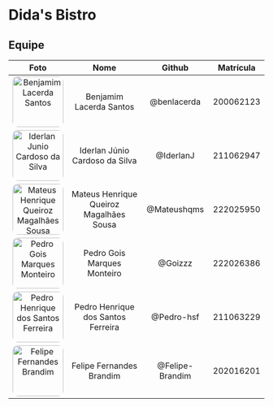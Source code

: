 # Dida's Bistro

## Equipe

| Foto | Nome | Github  | Matrícula |
|:----:|:----:|:------:|:---------:|
| <img width="100px" style="border-radius:10%" src="https://github.com/benlacerda.png" alt="Benjamim Lacerda Santos"> | Benjamim Lacerda Santos | @benlacerda | 200062123 |
| <img width="100px" style="border-radius:10%" src="https://github.com/IderlanJ.png" alt="Iderlan Junio Cardoso da Silva"> | Iderlan Júnio Cardoso da Silva | @IderlanJ | 211062947 |
| <img width="100px" style="border-radius:10%" src="https://github.com/Mateushqms.png" alt="Mateus Henrique Queiroz Magalhães Sousa"> | Mateus Henrique Queiroz Magalhães Sousa | @Mateushqms | 222025950 |
| <img width="100px" style="border-radius:10%" src="https://github.com/Goizzz.png" alt="Pedro Gois Marques Monteiro"> | Pedro Gois Marques Monteiro | @Goizzz | 222026386 |
| <img width="100px" style="border-radius:10%" src="https://github.com/Pedro-hsf.png" alt="Pedro Henrique dos Santos Ferreira"> | Pedro Henrique dos Santos Ferreira | @Pedro-hsf | 211063229 |
| <img width="100px" style="border-radius:10%" src="https://github.com/Felipe-Brandim.png" alt="Felipe Fernandes Brandim"> | Felipe Fernandes Brandim | @Felipe-Brandim | 202016201 |